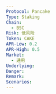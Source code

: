 ```yaml
---
Protocol: Pancake
Type: Staking
Chain:
  - BSC
Risk: 低风险
Token: CAKE
APR-Low: 0.2
APR-High: 0.5
Market:
  - 通用
Underlying: 
Danger: 
Remark: 
Scenarios:
---
```

